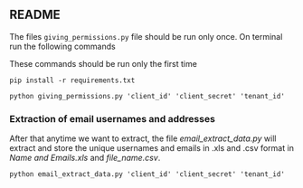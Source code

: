 ## README
The files ```giving_permissions.py``` file should be run only once. 
On terminal 
run the following commands

These commands should be run only the first time
```
pip install -r requirements.txt

python giving_permissions.py 'client_id' 'client_secret' 'tenant_id'
````

### Extraction of email usernames and addresses 
After that anytime we want to extract, the file *email_extract_data.py* will extract and store the unique usernames and emails in .xls and .csv format in *Name and Emails.xls* and *file_name.csv*.
```
python email_extract_data.py 'client_id' 'client_secret' 'tenant_id'
```


